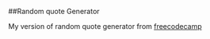 ##Random quote Generator

My version of random quote generator from
[freecodecamp](https://learn.freecodecamp.org/front-end-libraries/front-end-libraries-projects/build-a-random-quote-machine)
